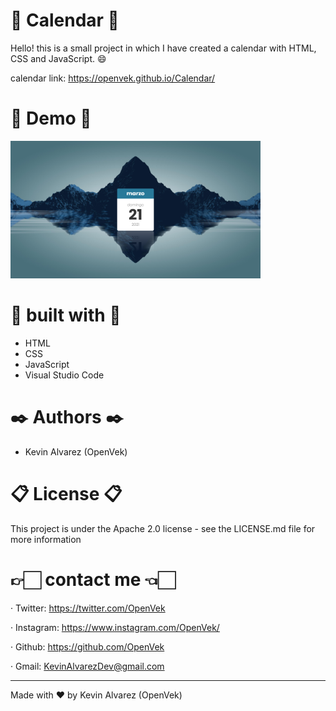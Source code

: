 # 📆 Calendar 📆

Hello! this is a small project in which I have created a calendar with HTML, CSS and JavaScript. 😄

calendar link: https://openvek.github.io/Calendar/

# 👀 Demo 👀

<img src="Images/Demo-Calendar.png" alt="Demo img" height="220px" width="400px" />

# 🧰 built with 🧰

* HTML
* CSS
* JavaScript
* Visual Studio Code

# ✒️ Authors ✒️

* Kevin Alvarez (OpenVek)

# 📋 License 📋

This project is under the Apache 2.0 license - see the LICENSE.md file for more information

# 👉🏻 contact me 👈🏻

· Twitter: https://twitter.com/OpenVek <br/>

· Instagram: https://www.instagram.com/OpenVek/ <br/>

· Github: https://github.com/OpenVek <br/>

· Gmail: KevinAlvarezDev@gmail.com <br/>

<hr>

Made with ❤️ by Kevin Alvarez (OpenVek)


